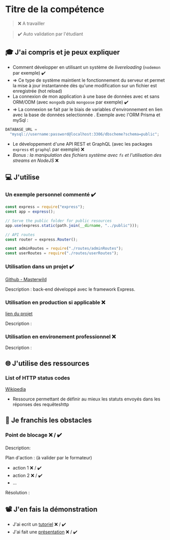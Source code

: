 # Titre de la compétence

> ❌ A travailler

> ✔️ Auto validation par l'étudiant

## 🎓 J'ai compris et je peux expliquer

- Comment développer en utilisant un système de *livereloading* (`nodemon` par exemple)  ✔️ 
- => Ce type de système maintient le fonctionnement du serveur et permet la mise à jour instantannée dès qu'une modification sur un fichier est enregistrée (hot reload)
- La connexion de mon application à une base de données avec et sans ORM/ODM (avec `mongodb` puis `mongoose` par exemple)  ✔️ 
- => La connexion se fait par le biais de variables d'environnement en lien avec la base de données selectionnée .
  Exemple avec l'ORM Prisma et mySql :

```javascript
DATABASE_URL =
  "mysql://username:password@localhost:3306/dbscheme?schema=public";
```
- Le développement d'une API REST et GraphQL (avec les packages `express` et `graphql` par exemple) ❌ 
- *Bonus : la manipulation des fichiers système avec `fs` et l'utilisation des streams en NodeJS* ❌ 

## 💻 J'utilise

### Un exemple personnel commenté  ✔️

```javascript
const express = require("express");
const app = express();

// Serve the public folder for public resources
app.use(express.static(path.join(__dirname, "../public")));

// API routes
const router = express.Router();

const adminRoutes = require("./routes/adminRoutes");
const userRoutes = require("./routes/userRoutes");
```

### Utilisation dans un projet  ✔️

[Github - Masterwild](https://github.com/ClemDSC/TeamKarma-P3-Masterwild/tree/main/backend)

Description : back-end développé avec le framework Express.

### Utilisation en production si applicable ❌ 

[lien du projet](...)

Description :

### Utilisation en environement professionnel ❌ 

Description :

## 🌐 J'utilise des ressources

### List of HTTP status codes

[Wikipedia](https://en.wikipedia.org/wiki/List_of_HTTP_status_codes)

- Ressource permettant de définir au mieux les statuts envoyés dans les réponses des requêteshttp

## 🚧 Je franchis les obstacles

### Point de blocage ❌ / ✔️

Description:

Plan d'action : (à valider par le formateur)

- action 1 ❌ / ✔️
- action 2 ❌ / ✔️
- ...

Résolution :

## 📽️ J'en fais la démonstration

- J'ai ecrit un [tutoriel](...) ❌ / ✔️
- J'ai fait une [présentation](...) ❌ / ✔️
